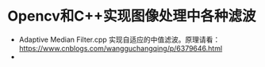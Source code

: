 # Opencv和C++实现图像处理中各种滤波

- Adaptive Median Filter.cpp 实现自适应的中值滤波。原理请看：https://www.cnblogs.com/wangguchangqing/p/6379646.html
- 
